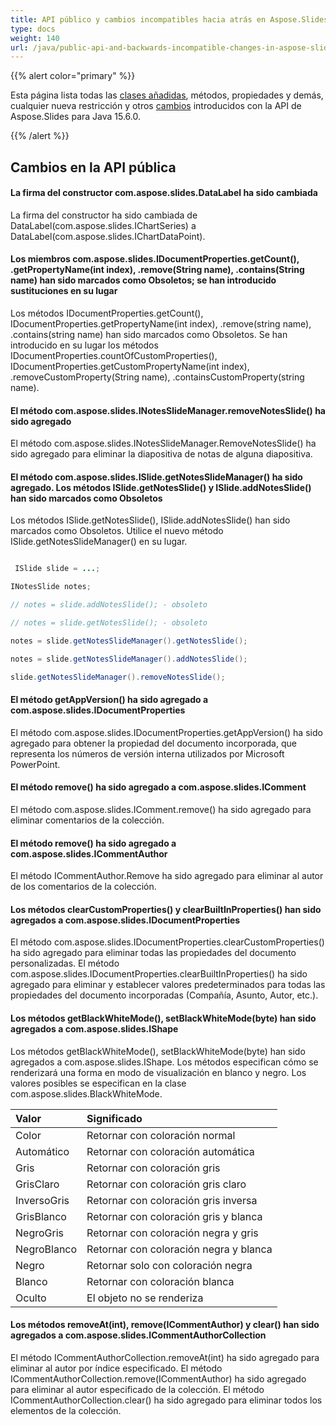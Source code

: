```yaml
---
title: API público y cambios incompatibles hacia atrás en Aspose.Slides para Java 15.6.0
type: docs
weight: 140
url: /java/public-api-and-backwards-incompatible-changes-in-aspose-slides-for-java-15-6-0/
---
```


{{% alert color="primary" %}} 

Esta página lista todas las [clases añadidas](/slides/java/public-api-and-backwards-incompatible-changes-in-aspose-slides-for-java-15-6-0/), métodos, propiedades y demás, cualquier nueva restricción y otros [cambios](/slides/java/public-api-and-backwards-incompatible-changes-in-aspose-slides-for-java-15-6-0/) introducidos con la API de Aspose.Slides para Java 15.6.0.

{{% /alert %}} 
## **Cambios en la API pública**
#### **La firma del constructor com.aspose.slides.DataLabel ha sido cambiada**
La firma del constructor ha sido cambiada de DataLabel(com.aspose.slides.IChartSeries) a DataLabel(com.aspose.slides.IChartDataPoint).
#### **Los miembros com.aspose.slides.IDocumentProperties.getCount(), .getPropertyName(int index), .remove(String name), .contains(String name) han sido marcados como Obsoletos; se han introducido sustituciones en su lugar**
Los métodos IDocumentProperties.getCount(), IDocumentProperties.getPropertyName(int index), .remove(string name), .contains(string name) han sido marcados como Obsoletos. Se han introducido en su lugar los métodos IDocumentProperties.countOfCustomProperties(), IDocumentProperties.getCustomPropertyName(int index), .removeCustomProperty(String name), .containsCustomProperty(string name).
#### **El método com.aspose.slides.INotesSlideManager.removeNotesSlide() ha sido agregado**
El método com.aspose.slides.INotesSlideManager.RemoveNotesSlide() ha sido agregado para eliminar la diapositiva de notas de alguna diapositiva.
#### **El método com.aspose.slides.ISlide.getNotesSlideManager() ha sido agregado. Los métodos ISlide.getNotesSlide() y ISlide.addNotesSlide() han sido marcados como Obsoletos**
Los métodos ISlide.getNotesSlide(), ISlide.addNotesSlide() han sido marcados como Obsoletos. Utilice el nuevo método ISlide.getNotesSlideManager() en su lugar.

``` java

 ISlide slide = ...;

INotesSlide notes;

// notes = slide.addNotesSlide(); - obsoleto

// notes = slide.getNotesSlide(); - obsoleto

notes = slide.getNotesSlideManager().getNotesSlide();

notes = slide.getNotesSlideManager().addNotesSlide();

slide.getNotesSlideManager().removeNotesSlide();

```
#### **El método getAppVersion() ha sido agregado a com.aspose.slides.IDocumentProperties**
El método com.aspose.slides.IDocumentProperties.getAppVersion() ha sido agregado para obtener la propiedad del documento incorporada, que representa los números de versión interna utilizados por Microsoft PowerPoint.
#### **El método remove() ha sido agregado a com.aspose.slides.IComment**
El método com.aspose.slides.IComment.remove() ha sido agregado para eliminar comentarios de la colección.
#### **El método remove() ha sido agregado a com.aspose.slides.ICommentAuthor**
El método ICommentAuthor.Remove ha sido agregado para eliminar al autor de los comentarios de la colección.
#### **Los métodos clearCustomProperties() y clearBuiltInProperties() han sido agregados a com.aspose.slides.IDocumentProperties**
El método com.aspose.slides.IDocumentProperties.clearCustomProperties() ha sido agregado para eliminar todas las propiedades del documento personalizadas.
El método com.aspose.slides.IDocumentProperties.clearBuiltInProperties() ha sido agregado para eliminar y establecer valores predeterminados para todas las propiedades del documento incorporadas (Compañía, Asunto, Autor, etc.).
#### **Los métodos getBlackWhiteMode(), setBlackWhiteMode(byte) han sido agregados a com.aspose.slides.IShape**
Los métodos getBlackWhiteMode(), setBlackWhiteMode(byte) han sido agregados a com.aspose.slides.IShape.
Los métodos especifican cómo se renderizará una forma en modo de visualización en blanco y negro. Los valores posibles se especifican en la clase com.aspose.slides.BlackWhiteMode.

|**Valor** |**Significado** |
| :- | :- |
|Color |Retornar con coloración normal |
|Automático |Retornar con coloración automática |
|Gris |Retornar con coloración gris |
|GrisClaro |Retornar con coloración gris claro |
|InversoGris |Retornar con coloración gris inversa |
|GrisBlanco |Retornar con coloración gris y blanca |
|NegroGris |Retornar con coloración negra y gris |
|NegroBlanco |Retornar con coloración negra y blanca |
|Negro |Retornar solo con coloración negra |
|Blanco |Retornar con coloración blanca |
|Oculto |El objeto no se renderiza |
#### **Los métodos removeAt(int), remove(ICommentAuthor) y clear() han sido agregados a com.aspose.slides.ICommentAuthorCollection**
El método ICommentAuthorCollection.removeAt(int) ha sido agregado para eliminar al autor por índice especificado. El método ICommentAuthorCollection.remove(ICommentAuthor) ha sido agregado para eliminar al autor especificado de la colección. El método ICommentAuthorCollection.clear() ha sido agregado para eliminar todos los elementos de la colección.
